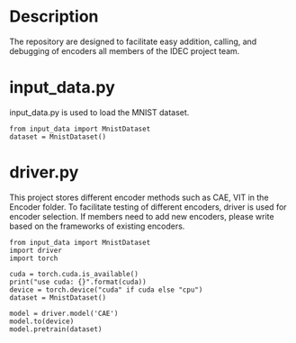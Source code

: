 # Description
The repository are designed to facilitate easy addition, calling, and debugging of encoders all members of the IDEC project team.
# input_data.py
input_data.py is used to load the MNIST dataset.
```shell
from input_data import MnistDataset
dataset = MnistDataset()
```
# driver.py
This project stores different encoder methods such as CAE, VIT in the Encoder folder. To facilitate testing of different encoders, driver is used for encoder selection. If members need to add new encoders, please write based on the frameworks of existing encoders.
```shell
from input_data import MnistDataset
import driver
import torch

cuda = torch.cuda.is_available()
print("use cuda: {}".format(cuda))
device = torch.device("cuda" if cuda else "cpu")
dataset = MnistDataset()

model = driver.model('CAE')
model.to(device)
model.pretrain(dataset)
```
